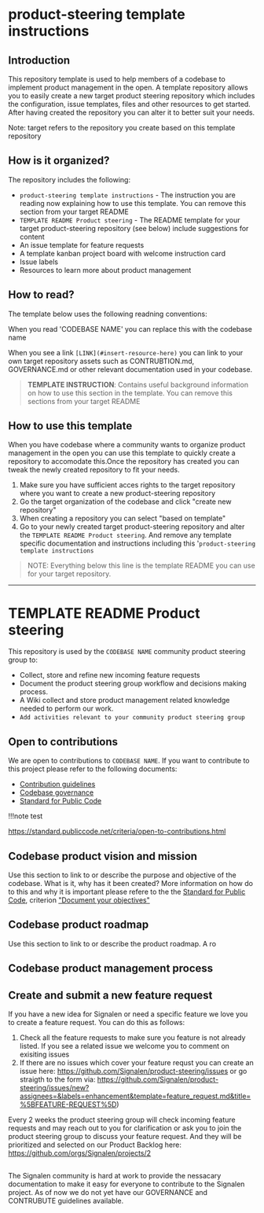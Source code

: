 # product-steering template instructions

## Introduction
This repository template is used to help members of a codebase to implement product management in the open.
A template repository allows you to easily create a new target product steering repository which includes the configuration, issue templates, files and other resources to get started. After having created the repository you can alter it to better suit your needs. 

Note: target refers to the repository you create based on this template repository

## How is it organized?
The repository includes the following:

- `product-steering template instructions` - The instruction you are reading now explaining how to use this template. You can remove this section from your target README
- `TEMPLATE README Product steering` - The README template for your target product-steering repository (see below) include suggestions for content
- An issue template for feature requests
- A template kanban project board with welcome instruction card
- Issue labels
- Resources to learn more about product management

## How to read?
The template below uses the following readning conventions:

When you read 'CODEBASE NAME' you can replace this with the codebase name

When you see a link `[LINK](#insert-resource-here)` you can link to your own target repository assets such as CONTRUBTION.md, GOVERNANCE.md or other relevant documentation used in your codebase.

>**TEMPLATE INSTRUCTION**: Contains useful background information on how to use this section in the template. You can remove this sections from your target README

## How to use this template

When you have codebase where a community wants to organize product management in the open you can use this template to quickly create a repository to accomodate this.Once the repository has created you can tweak the newly created repository to fit your needs.

1. Make sure you have sufficient acces rights to the target repository where you want to create a new product-steering repository
2. Go the target organization of the codebase and click "create new repository"
3. When creating a repository you can select "based on template"
4. Go to your newly created target product-steering repository and alter the `TEMPLATE README Product steering`. And remove any template specific documentation and instructions  including this '`product-steering template instructions`


>NOTE: Everything below this line is the template README you can use for your target repository.

---

# TEMPLATE README Product steering 
This repository is used by the `CODEBASE NAME` community product steering group to:

* Collect, store and refine new incoming feature requests
* Document the product steering group workflow and decisions making process.
* A Wiki collect and store product management related knowledge needed to perform our work.
* `Add activities relevant to your community product steering group` 

## Open to contributions
We are open to contributions to `CODEBASE NAME`. If you want to contribute to this project please refer to the following documents:

* [Contribution guidelines](#insert-link-to-CONTRIBUTION.md)
* [Codebase governance](#insert-link-to-GOVERNANCE.md)
* [Standard for Public Code](https://standard.publiccode.net)

!!!note test

https://standard.publiccode.net/criteria/open-to-contributions.html

## Codebase product vision and mission
Use this section to link to or describe the purpose and objective of the codebase. What is it, why has it been created? 
More information on how do to this and why it is important please refere to the the [Standard for Public Code](https://standard.publiccode.net), criterion ["Document your objectives"](https://standard.publiccode.net/criteria/document-objectives.html)

## Codebase product roadmap
Use this section to link to or describe the product roadmap. A ro

## Codebase product management process

## Create and submit a new feature request
If you have a new idea for Signalen or need a specific feature we love you to create a feature request.
You can do this as follows:

1. Check all the feature requests to make sure you feature is not already listed. If you see a related issue we welcome you to comment on exisiting issues
2. If there are no issues which cover your feature requst you can create an issue here: https://github.com/Signalen/product-steering/issues or go straigth to the form via: https://github.com/Signalen/product-steering/issues/new?assignees=&labels=enhancement&template=feature_request.md&title=%5BFEATURE-REQUEST%5D)

Every 2 weeks the product steering group will check incoming feature requests and may reach out to you for clarification or ask you to join the product steering group to discuss your feature request. And they will be prioritized and selected on our Product Backlog here: https://github.com/orgs/Signalen/projects/2


## 
The Signalen community is hard at work to provide the nessacary documentation to make it easy for everyone to contribute to the Signalen project.
As of now we do not yet have our GOVERNANCE and CONTRUBUTE guidelines available.  
